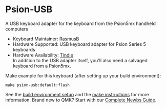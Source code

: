 # Psion-USB

A USB keyboard adapter for the keyboard from the Psion5mx handheld computers​

* Keyboard Maintainer: [RasmusB](https://github.com/RasmusB)
* Hardware Supported: USB keyboard adapter for Psion Series 5 keyboards
* Hardware Availability: [Tindie](https://www.tindie.com/products/8396/)  
​
In addition to the USB adapter itself, you'll also need a salvaged keyboard from a Psion5mx.

Make example for this keyboard (after setting up your build environment):

    make psion-usb:default:flash

See the [build environment setup](https://docs.qmk.fm/#/getting_started_build_tools) and the [make instructions](https://docs.qmk.fm/#/getting_started_make_guide) for more information. Brand new to QMK? Start with our [Complete Newbs Guide](https://docs.qmk.fm/#/newbs).
